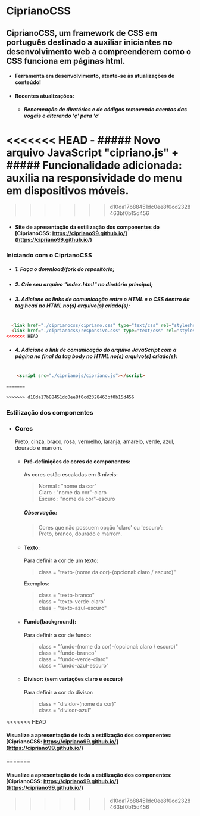 # CiprianoCSS

## CiprianoCSS, um framework de CSS em português destinado a auxiliar iniciantes no desenvolvimento web a compreenderem como o CSS funciona em páginas html.  
  + #### Ferramenta em desenvolvimento, atente-se às atualizações de conteúdo!
  
  + #### Recentes atualizações:  
    - ##### Renomeação de diretórios e de códigos removendo acentos das vogais e alterando 'ç' para 'c' 
<<<<<<< HEAD
    - ##### Novo arquivo JavaScript "cipriano.js"
      + ##### Funcionalidade adicionada: auxilia na responsividade do menu em dispositivos móveis.
=======
>>>>>>> d10da17b88451dc0ee8f0cd2328463bf0b15d456
    
  + #### Site de apresentação da estilização dos componentes do [CiprianoCSS: https://cipriano99.github.io/](https://cipriano99.github.io/)
  
### Iniciando com o CiprianoCSS
* ##### 1. Faça o download/fork do repositório;
* ##### 2. Crie seu arquivo "index.html" no diretório principal;
* ##### 3. Adicione os links de comunicação entre o HTML e o CSS dentro da tag head no HTML no(s) arquivo(s) criado(s):  
```html

  <link href="./ciprianocss/cipriano.css" type="text/css" rel="stylesheet" media="screen,projection" />
  <link href="./ciprianocss/responsivo.css" type="text/css" rel="stylesheet" media="screen,projection" />
<<<<<<< HEAD

```
* ##### 4. Adicione o link de comunicação do arquivo JavaScript com a página no final da tag body no HTML no(s) arquivo(s) criado(s):  
```html

    <script src="./ciprianojs/cipriano.js"></script>

=======

>>>>>>> d10da17b88451dc0ee8f0cd2328463bf0b15d456
```

### Estilização dos componentes

* ### Cores

  Preto, cinza, braco, rosa, vermelho, laranja, amarelo, verde, azul, dourado e marrom.

  + #### Pré-definições de cores de componentes:

    As cores estão escaladas em 3 níveis:  
      > Normal : "nome da cor"  
        Claro  : "nome da cor"-claro  
        Escuro : "nome da cor"-escuro  
        
       ##### Observação:
       >Cores que não possuem opção 'claro' ou 'escuro':  
        Preto, branco, dourado e marrom.  
  + #### Texto:

    Para definir a cor de um texto:  
      > class = "texto-(nome da cor)-(opcional: claro / escuro)"  
      
    Exemplos:
      > class = "texto-branco"  
        class = "texto-verde-claro"  
        class = "texto-azul-escuro"

  + #### Fundo(background):

    Para definir a cor de fundo:
      > class = "fundo-(nome da cor)-(opcional: claro / escuro)"  
        class = "fundo-branco"  
        class = "fundo-verde-claro"  
        class = "fundo-azul-escuro"

  + #### Divisor: (sem variações claro e escuro)
	
    Para definir a cor do divisor:
      >	class = "dividor-(nome da cor)"  
      	class = "divisor-azul"


<<<<<<< HEAD
#### Visualize a apresentação de toda a estilização dos componentes: [CiprianoCSS: https://cipriano99.github.io/](https://cipriano99.github.io/)
=======
#### Visualize a apresentação de toda a estilização dos componentes: [CiprianoCSS: https://cipriano99.github.io/](https://cipriano99.github.io/)
>>>>>>> d10da17b88451dc0ee8f0cd2328463bf0b15d456
